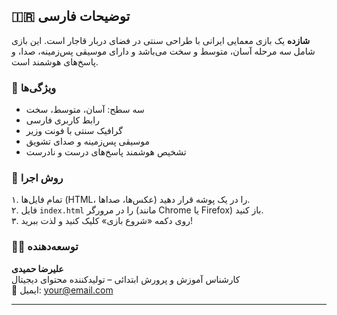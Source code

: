 

## 🇮🇷 توضیحات فارسی

**شازده** یک بازی معمایی ایرانی با طراحی سنتی در فضای دربار قاجار است. این بازی شامل سه مرحله آسان، متوسط و سخت می‌باشد و دارای موسیقی پس‌زمینه، صدا، و پاسخ‌های هوشمند است.

### 📌 ویژگی‌ها
- سه سطح: آسان، متوسط، سخت  
- رابط کاربری فارسی  
- گرافیک سنتی با فونت وزیر  
- موسیقی پس‌زمینه و صدای تشویق  
- تشخیص هوشمند پاسخ‌های درست و نادرست

### 🚀 روش اجرا
۱. تمام فایل‌ها (HTML، عکس‌ها، صداها) را در یک پوشه قرار دهید.  
۲. فایل `index.html` را در مرورگر (مانند Chrome یا Firefox) باز کنید.  
۳. روی دکمه «شروع بازی» کلیک کنید و لذت ببرید!

### 👨‍💻 توسعه‌دهنده
**علیرضا حمیدی**  
کارشناس آموزش و پرورش ابتدائی – تولیدکننده محتوای دیجیتال  
📧 ایمیل: your@email.com

---
